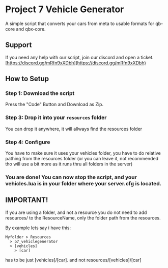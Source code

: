 # Project 7 Vehicle Generator
A simple script that converts your cars from meta to usable formats for qb-core and qbx-core.
## Support
If you need any help with our script, join our discord and open a ticket. [https://discord.gg/mRfn9xXDbh](https://discord.gg/mRfn9xXDbh)

## How to Setup

### Step 1: Download the script
Press the "Code" Button and Download as Zip.

### Step 3: Drop it into your `resources` folder
You can drop it anywhere, it will allways find the resources folder

### Step 4: Configure 
You have to make sure it uses your vehicles folder, you have to do relative pathing from the resources folder (or you can leave it, not recommended tho will use a bit more as it runs thru all folders in the server)

### You are done! You can now stop the script, and your vehicles.lua is in your folder where your server.cfg is located.

## IMPORTANT!
If you are using a folder, and not a resource you do not need to add resources/ to the ResourceName, only the folder path from the resources.

By example lets say i have this:

```
Myfolder > Resources
  > p7_vehiclegenerator
  > [vehicles]
    > [car]
```
has to be just [vehicles]/[car]. and not resources/[vehicles]/[car]

